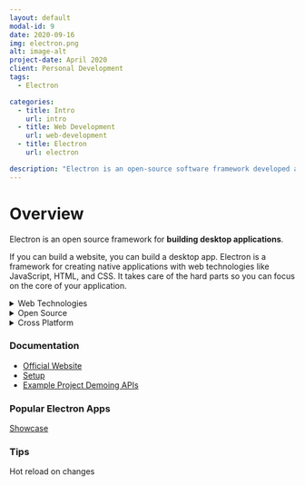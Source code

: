 ```yaml
---
layout: default
modal-id: 9
date: 2020-09-16
img: electron.png
alt: image-alt
project-date: April 2020
client: Personal Development
tags:
  - Electron

categories:
  - title: Intro
    url: intro
  - title: Web Development
    url: web-development
  - title: Electron
    url: electron

description: "Electron is an open-source software framework developed and maintained by GitHub. It allows for the development of desktop GUI applications using web technologies: it combines the Chromium rendering engine and the Node.js runtime."
---
```


# Overview

Electron is an open source framework for **building desktop applications**.

If you can build a website, you can build a desktop app. Electron is a framework for creating native applications with web technologies like JavaScript, HTML, and CSS. It takes care of the hard parts so you can focus on the core of your application.

<details>
  <summary>Web Technologies
  </summary>
  <br>

Electron uses Chromium and Node.js so you can build your app with HTML, CSS, and JavaScript.
<br/>
<br/>

</details>

<details>
  <summary>Open Source
  </summary>
  <br>
  Electron is an open source project maintained by GitHub and an active community of contributors.
  <br/>
  <br/>
</details>

<details>
  <summary>Cross Platform
  </summary>
  <br>
  Compatible with Mac, Windows, and Linux, Electron apps build and run on three platforms.
  <br/>
  <br/>
</details>

### Documentation

- <a href="https://www.electronjs.org/" target="_blank">Official Website</a>
- <a href="https://www.electronjs.org/docs/tutorial/development-environment#setting-up-macos" target="_blank">Setup</a>
- <a href="https://www.electronjs.org/#get-started" target="_blank">Example Project Demoing APIs</a>

### Popular Electron Apps

<a href="https://www.electronjs.org/apps" target="_blank">Showcase</a>
<br/>

<!---

[<img align="left" alt="Visual Studio Code" width="26px" src="https://raw.githubusercontent.com/github/explore/80688e429a7d4ef2fca1e82350fe8e3517d3494d/topics/visual-studio-code/visual-studio-code.png" />][vscode]

[<img align="left" alt="Slack" width="26px" src="https://miro.medium.com/max/1200/1*LKzOm8aR2dMYUu8ZNvITFg.png" />][slack]

-->

### Tips

Hot reload on changes

```terminal

```

[vscode]: https://code.visualstudio.com/
[slack]: https://slack.com/intl/en-vn/
